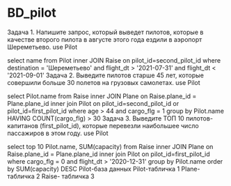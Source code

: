# BD_pilot
Задача 1. Напишите запрос, который выведет пилотов, которые в качестве второго пилота в августе этого года ездили в аэропорт Шереметьево.
use Pilot

select name
	from Pilot inner JOIN Raise on pilot_id=second_pilot_id 
	where destination = 'Шереметьево' and flight_dt > '2021-07-31' and flight_dt < '2021-09-01'
Задача 2. Выведите пилотов старше 45 лет, которые совершили больше 30 полетов на грузовых самолетах.
use Pilot

select Pilot.name
	from Raise inner JOIN Plane on Raise.plane_id = Plane.plane_id inner join Pilot on pilot_id=second_pilot_id or pilot_id=first_pilot_id
		where age > 44 and cargo_flg = 1 
		group by Pilot.name HAVING COUNT(cargo_flg) > 30
Задача 3. Выведите ТОП 10 пилотов-капитанов (first_pilot_id), которые перевезли наибольшее число пассажиров в этом году.
use Pilot

select top 10 Pilot.name, SUM(capacity)
	from Raise inner JOIN Plane on Raise.plane_id = Plane.plane_id inner join Pilot on pilot_id=first_pilot_id
		where  cargo_flg = 0 and flight_dt > '2020-12-31'
		group by Pilot.name
		order by SUM(capacity) DESC
Pilot-база данных
Pilot-табличка 1
Plane- табличка 2
Raise- табличка 3
